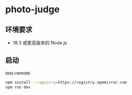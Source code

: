 # photo-judge

## 环境要求

* 18.3 或更高版本的 Node.js

## 启动
test-remote

```bash
npm install --registry=https://registry.npmmirror.com
npm run dev
```
